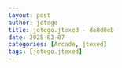 ```yaml
---
layout: post
author: jotego
title: jotego.jtexed - da8d0eb
date: 2025-02-07
categories: [Arcade, jtexed]
tags: [jotego.jtexed]
---
```


